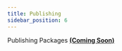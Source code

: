 ```yaml
---
title: Publishing
sidebar_position: 6
---
```


Publishing Packages [**(Coming Soon)**](../../roadmap)
